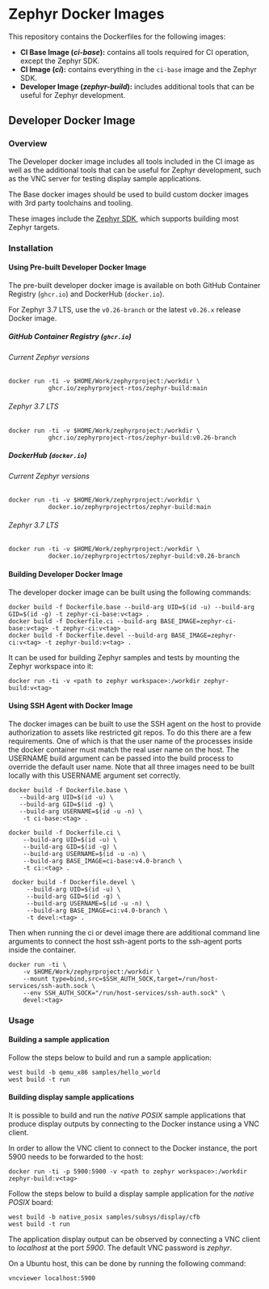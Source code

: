 # Zephyr Docker Images

This repository contains the Dockerfiles for the following images:

- **CI Base Image (_ci-base_):** contains all tools required for CI operation, except the Zephyr
  SDK.
- **CI Image (_ci_):** contains everything in the `ci-base` image and the Zephyr SDK.
- **Developer Image (_zephyr-build_):** includes additional tools that can be useful for Zephyr
  development.

## Developer Docker Image

### Overview

The Developer docker image includes all tools included in the CI image as well as the additional
tools that can be useful for Zephyr development, such as the VNC server for testing display sample
applications.

The Base docker images should be used to build custom docker images with 3rd party toolchains and tooling.

These images include the [Zephyr SDK](https://github.com/zephyrproject-rtos/sdk-ng), which supports
building most Zephyr targets.

### Installation

#### Using Pre-built Developer Docker Image

The pre-built developer docker image is available on both GitHub Container Registry (`ghcr.io`) and
DockerHub (`docker.io`).

For Zephyr 3.7 LTS, use the `v0.26-branch` or the latest `v0.26.x` release Docker image.

##### GitHub Container Registry (`ghcr.io`)

###### Current Zephyr versions

```
docker run -ti -v $HOME/Work/zephyrproject:/workdir \
           ghcr.io/zephyrproject-rtos/zephyr-build:main
```

###### Zephyr 3.7 LTS

```
docker run -ti -v $HOME/Work/zephyrproject:/workdir \
           ghcr.io/zephyrproject-rtos/zephyr-build:v0.26-branch
```

##### DockerHub (`docker.io`)

###### Current Zephyr versions

```
docker run -ti -v $HOME/Work/zephyrproject:/workdir \
           docker.io/zephyrprojectrtos/zephyr-build:main
```

###### Zephyr 3.7 LTS

```
docker run -ti -v $HOME/Work/zephyrproject:/workdir \
           docker.io/zephyrprojectrtos/zephyr-build:v0.26-branch
```

#### Building Developer Docker Image

The developer docker image can be built using the following commands:

```
docker build -f Dockerfile.base --build-arg UID=$(id -u) --build-arg GID=$(id -g) -t zephyr-ci-base:v<tag> .
docker build -f Dockerfile.ci --build-arg BASE_IMAGE=zephyr-ci-base:v<tag> -t zephyr-ci:v<tag> .
docker build -f Dockerfile.devel --build-arg BASE_IMAGE=zephyr-ci:v<tag> -t zephyr-build:v<tag> .
```

It can be used for building Zephyr samples and tests by mounting the Zephyr workspace into it:

```
docker run -ti -v <path to zephyr workspace>:/workdir zephyr-build:v<tag>
```

#### Using SSH Agent with Docker Image

The docker images can be built to use the SSH agent on the host to provide authorization
to assets like restricted git repos.  To do this there are a few requirements.  One of which
is that the user name of the processes inside the docker container must match the real user
name on the host.  The USERNAME build argument can be passed into the build process to override
the default user name.  Note that all three images need to be built locally with this USERNAME
argument set correctly.

```
docker build -f Dockerfile.base \
   --build-arg UID=$(id -u) \
   --build-arg GID=$(id -g) \
   --build-arg USERNAME=$(id -u -n) \
    -t ci-base:<tag> .
```
```
docker build -f Dockerfile.ci \
    --build-arg UID=$(id -u) \
    --build-arg GID=$(id -g) \
    --build-arg USERNAME=$(id -u -n) \
    --build-arg BASE_IMAGE=ci-base:v4.0-branch \
    -t ci:<tag> .
```
```
 docker build -f Dockerfile.devel \
     --build-arg UID=$(id -u) \
     --build-arg GID=$(id -g) \
     --build-arg USERNAME=$(id -u -n) \
     --build-arg BASE_IMAGE=ci:v4.0-branch \
     -t devel:<tag> .
```

Then when running the ci or devel image there are additional command line arguments to
connect the host ssh-agent ports to the ssh-agent ports inside the container.

```
docker run -ti \
    -v $HOME/Work/zephyrproject:/workdir \
    --mount type=bind,src=$SSH_AUTH_SOCK,target=/run/host-services/ssh-auth.sock \
    --env SSH_AUTH_SOCK="/run/host-services/ssh-auth.sock" \
    devel:<tag>
```

### Usage

#### Building a sample application

Follow the steps below to build and run a sample application:

```
west build -b qemu_x86 samples/hello_world
west build -t run
```

#### Building display sample applications

It is possible to build and run the _native POSIX_ sample applications that produce display outputs
by connecting to the Docker instance using a VNC client.

In order to allow the VNC client to connect to the Docker instance, the port 5900 needs to be
forwarded to the host:

```
docker run -ti -p 5900:5900 -v <path to zephyr workspace>:/workdir zephyr-build:v<tag>
```

Follow the steps below to build a display sample application for the _native POSIX_ board:

```
west build -b native_posix samples/subsys/display/cfb
west build -t run
```

The application display output can be observed by connecting a VNC client to _localhost_ at the
port _5900_. The default VNC password is _zephyr_.

On a Ubuntu host, this can be done by running the following command:

```
vncviewer localhost:5900
```

